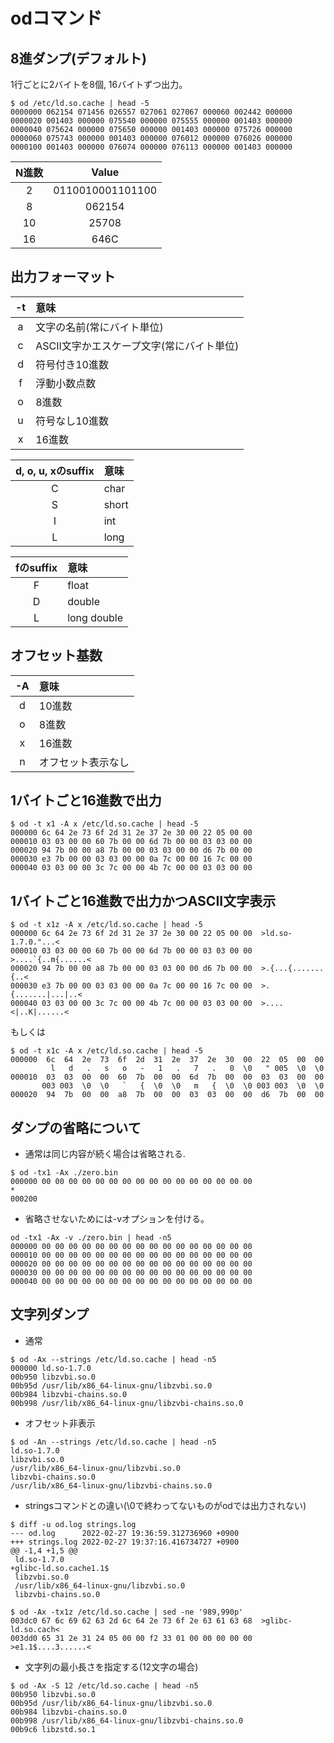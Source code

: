 # odコマンド

## 8進ダンプ(デフォルト)
1行ごとに2バイトを8個, 16バイトずつ出力。
```console
$ od /etc/ld.so.cache | head -5
0000000 062154 071456 026557 027061 027067 000060 002442 000000
0000020 001403 000000 075540 000000 075555 000000 001403 000000
0000040 075624 000000 075650 000000 001403 000000 075726 000000
0000060 075743 000000 001403 000000 076012 000000 076026 000000
0000100 001403 000000 076074 000000 076113 000000 001403 000000
```
|N進数|Value|
|:---:|:---:|
|2|0110010001101100|
|8|062154|
|10|25708|
|16|646C|

## 出力フォーマット
|-t|意味|
|:---:|:---|
|a|文字の名前(常にバイト単位)|
|c|ASCII文字かエスケープ文字(常にバイト単位)|
|d|符号付き10進数|
|f|浮動小数点数|
|o|8進数|
|u|符号なし10進数|
|x|16進数|

|d, o, u, xのsuffix|意味|
|:---:|:---|
|C|char|
|S|short|
|I|int|
|L|long|

|fのsuffix|意味|
|:---:|:---|
|F|float|
|D|double|
|L|long double|

## オフセット基数
|-A|意味|
|:---:|:---|
|d|10進数|
|o|8進数|
|x|16進数|
|n|オフセット表示なし|

## 1バイトごと16進数で出力

```console
$ od -t x1 -A x /etc/ld.so.cache | head -5
000000 6c 64 2e 73 6f 2d 31 2e 37 2e 30 00 22 05 00 00
000010 03 03 00 00 60 7b 00 00 6d 7b 00 00 03 03 00 00
000020 94 7b 00 00 a8 7b 00 00 03 03 00 00 d6 7b 00 00
000030 e3 7b 00 00 03 03 00 00 0a 7c 00 00 16 7c 00 00
000040 03 03 00 00 3c 7c 00 00 4b 7c 00 00 03 03 00 00
```

## 1バイトごと16進数で出力かつASCII文字表示
```console
$ od -t x1z -A x /etc/ld.so.cache | head -5
000000 6c 64 2e 73 6f 2d 31 2e 37 2e 30 00 22 05 00 00  >ld.so-1.7.0."...<
000010 03 03 00 00 60 7b 00 00 6d 7b 00 00 03 03 00 00  >....`{..m{......<
000020 94 7b 00 00 a8 7b 00 00 03 03 00 00 d6 7b 00 00  >.{...{.......{..<
000030 e3 7b 00 00 03 03 00 00 0a 7c 00 00 16 7c 00 00  >.{.......|...|..<
000040 03 03 00 00 3c 7c 00 00 4b 7c 00 00 03 03 00 00  >....<|..K|......<
```
もしくは
```console
$ od -t x1c -A x /etc/ld.so.cache | head -5
000000  6c  64  2e  73  6f  2d  31  2e  37  2e  30  00  22  05  00  00
         l   d   .   s   o   -   1   .   7   .   0  \0   " 005  \0  \0
000010  03  03  00  00  60  7b  00  00  6d  7b  00  00  03  03  00  00
       003 003  \0  \0   `   {  \0  \0   m   {  \0  \0 003 003  \0  \0
000020  94  7b  00  00  a8  7b  00  00  03  03  00  00  d6  7b  00  00
```

## ダンプの省略について
- 通常は同じ内容が続く場合は省略される.
```console
$ od -tx1 -Ax ./zero.bin
000000 00 00 00 00 00 00 00 00 00 00 00 00 00 00 00 00
*
000200
```
- 省略させないためには-vオプションを付ける。
```console
od -tx1 -Ax -v ./zero.bin | head -n5
000000 00 00 00 00 00 00 00 00 00 00 00 00 00 00 00 00
000010 00 00 00 00 00 00 00 00 00 00 00 00 00 00 00 00
000020 00 00 00 00 00 00 00 00 00 00 00 00 00 00 00 00
000030 00 00 00 00 00 00 00 00 00 00 00 00 00 00 00 00
000040 00 00 00 00 00 00 00 00 00 00 00 00 00 00 00 00
```

## 文字列ダンプ
- 通常
```console
$ od -Ax --strings /etc/ld.so.cache | head -n5
000000 ld.so-1.7.0
00b950 libzvbi.so.0
00b95d /usr/lib/x86_64-linux-gnu/libzvbi.so.0
00b984 libzvbi-chains.so.0
00b998 /usr/lib/x86_64-linux-gnu/libzvbi-chains.so.0
```
- オフセット非表示
```console
$ od -An --strings /etc/ld.so.cache | head -n5
ld.so-1.7.0
libzvbi.so.0
/usr/lib/x86_64-linux-gnu/libzvbi.so.0
libzvbi-chains.so.0
/usr/lib/x86_64-linux-gnu/libzvbi-chains.so.0
```
- stringsコマンドとの違い(\0で終わってないものがodでは出力されない)
```console
$ diff -u od.log strings.log 
--- od.log      2022-02-27 19:36:59.312736960 +0900
+++ strings.log 2022-02-27 19:37:16.416734727 +0900
@@ -1,4 +1,5 @@
 ld.so-1.7.0
+glibc-ld.so.cache1.1$
 libzvbi.so.0
 /usr/lib/x86_64-linux-gnu/libzvbi.so.0
 libzvbi-chains.so.0

$ od -Ax -tx1z /etc/ld.so.cache | sed -ne '989,990p'
003dc0 67 6c 69 62 63 2d 6c 64 2e 73 6f 2e 63 61 63 68  >glibc-ld.so.cach<
003dd0 65 31 2e 31 24 05 00 00 f2 33 01 00 00 00 00 00  >e1.1$....3......<
```
- 文字列の最小長さを指定する(12文字の場合)
```
$ od -Ax -S 12 /etc/ld.so.cache | head -n5
00b950 libzvbi.so.0
00b95d /usr/lib/x86_64-linux-gnu/libzvbi.so.0
00b984 libzvbi-chains.so.0
00b998 /usr/lib/x86_64-linux-gnu/libzvbi-chains.so.0
00b9c6 libzstd.so.1
```
